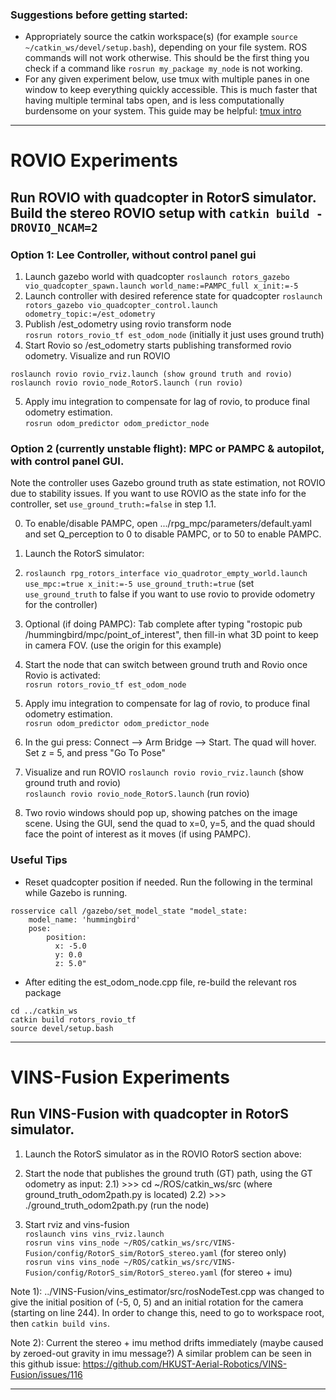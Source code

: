 ### Suggestions before getting started:
- Appropriately source the catkin workspace(s)
(for example ```source ~/catkin_ws/devel/setup.bash```), depending on your file system. ROS commands will not work otherwise. This should be the first thing you check if a command like ```rosrun my_package my_node``` is not working.
- For any given experiment below, use tmux with multiple panes in one window to keep everything quickly accessible. This is much faster that having multiple terminal tabs open, and is less computationally burdensome on your system. This guide may be helpful: [tmux intro](https://www.redhat.com/sysadmin/introduction-tmux-linux#:~:text=Get%20started%20with%20tmux,window%2C%20and%20attaches%20to%20it.&text=You%20can%20detach%20from%20your,pressing%20Ctrl%2BB%20then%20D.)

----------------------------------

# ROVIO Experiments

## Run ROVIO with quadcopter in RotorS simulator. Build the stereo ROVIO setup with ```catkin build -DROVIO_NCAM=2```

### Option 1: Lee Controller, without control panel gui
1. Launch gazebo world with quadcopter
```roslaunch rotors_gazebo vio_quadcopter_spawn.launch world_name:=PAMPC_full x_init:=-5```  
2. Launch controller with desired reference state for quadcopter
```roslaunch rotors_gazebo vio_quadcopter_control.launch odometry_topic:=/est_odometry```  
3. Publish /est_odometry using rovio transform node  
```rosrun rotors_rovio_tf est_odom_node``` (initially it just uses ground truth)
4. Start Rovio so /est_odometry starts publishing transformed rovio odometry.  Visualize and run ROVIO
```
roslaunch rovio rovio_rviz.launch (show ground truth and rovio)
roslaunch rovio rovio_node_RotorS.launch (run rovio)
```
5. Apply imu integration to compensate for lag of rovio, to produce final odometry estimation.  
```rosrun odom_predictor odom_predictor_node```

### Option 2 (currently unstable flight): MPC or PAMPC & autopilot, with control panel GUI.
Note the controller uses Gazebo ground truth as state estimation, not ROVIO due to stability issues. If you want to use ROVIO as the state info for the controller, set ```use_ground_truth:=false``` in step 1.1.

0. To enable/disable PAMPC, open .../rpg_mpc/parameters/default.yaml
and set Q_perception to 0 to disable PAMPC, or to 50 to enable PAMPC.
1. Launch the RotorS simulator:
  1. ```roslaunch rpg_rotors_interface vio_quadrotor_empty_world.launch use_mpc:=true x_init:=-5 use_ground_truth:=true```
  (set ```use_ground_truth``` to false if you want to use rovio to provide odometry for the controller)
  2. Optional (if doing PAMPC): Tab complete after typing "rostopic pub /hummingbird/mpc/point_of_interest", then fill-in what 3D point to keep in camera FOV. (use the origin for this example)
2. Start the node that can switch between ground truth and Rovio once Rovio is activated:  
```rosrun rotors_rovio_tf est_odom_node```
5. Apply imu integration to compensate for lag of rovio, to produce final odometry estimation.  
```rosrun odom_predictor odom_predictor_node```
3. In the gui press: Connect --> Arm Bridge --> Start. The quad will hover. Set z = 5, and press "Go To Pose"

4. Visualize and run ROVIO
```roslaunch rovio rovio_rviz.launch``` (show ground truth and rovio)  
```roslaunch rovio rovio_node_RotorS.launch``` (run rovio)
5. Two rovio windows should pop up, showing patches on the image scene. Using the GUI, send the quad to x=0, y=5, and the quad should face the point of interest as it moves (if using PAMPC).

### Useful Tips
- Reset quadcopter position if needed. Run the following in the terminal while Gazebo is running.
```
rosservice call /gazebo/set_model_state "model_state:
    model_name: 'hummingbird'
    pose:
        position:
          x: -5.0
          y: 0.0
          z: 5.0"
```
- After editing the est_odom_node.cpp file, re-build the relevant ros package
```
cd ../catkin_ws
catkin build rotors_rovio_tf
source devel/setup.bash
```

----------------------------------

# VINS-Fusion Experiments

## Run VINS-Fusion with quadcopter in RotorS simulator.
1) Launch the RotorS simulator as in the ROVIO RotorS section above:

2) Start the node that publishes the ground truth (GT) path, using the GT odometry as input:
2.1) >>> cd ~/ROS/catkin_ws/src (where ground_truth_odom2path.py is located)
2.2) >>> ./ground_truth_odom2path.py (run the node)

3) Start rviz and vins-fusion  
```roslaunch vins vins_rviz.launch```  
```rosrun vins vins_node ~/ROS/catkin_ws/src/VINS-Fusion/config/RotorS_sim/RotorS_stereo.yaml``` (for stereo only)  
```rosrun vins vins_node ~/ROS/catkin_ws/src/VINS-Fusion/config/RotorS_sim/RotorS_stereo.yaml``` (for stereo + imu)  

Note 1): ../VINS-Fusion/vins_estimator/src/rosNodeTest.cpp was changed to give the
initial position of (-5, 0, 5) and an initial rotation for the camera (starting on line 244). In order to change this,
need to go to workspace root, then ```catkin build vins```.

Note 2): Current the stereo + imu method drifts immediately (maybe caused by zeroed-out gravity in imu message?)
A similar problem can be seen in this github issue: https://github.com/HKUST-Aerial-Robotics/VINS-Fusion/issues/116

----------------------------------
